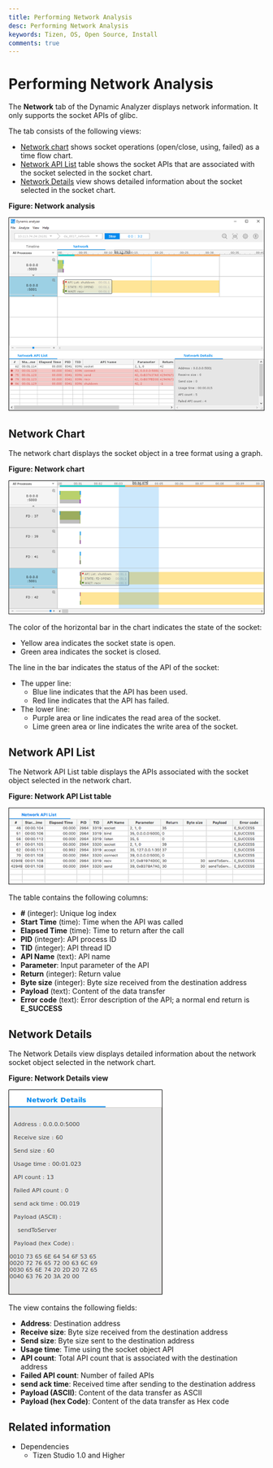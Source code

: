 ```yaml
---
title: Performing Network Analysis
desc: Performing Network Analysis
keywords: Tizen, OS, Open Source, Install 
comments: true
---
```

# Performing Network Analysis

The **Network** tab of the Dynamic Analyzer displays network information. It only supports the socket APIs of glibc.

The tab consists of the following views:

- [Network chart](#chart) shows socket operations (open/close, using, failed) as a time flow chart.
- [Network API List](#api_list) table shows the socket APIs that are associated with the socket selected in the socket chart.
- [Network Details](#details) view shows detailed information about the socket selected in the socket chart.

**Figure: Network analysis**

![Network analysis](./media/da_network_analysis.png)

<a name="chart"></a>
## Network Chart

The network chart displays the socket object in a tree format using a graph.

**Figure: Network chart**

![Network chart](./media/da_network_chart.png)

The color of the horizontal bar in the chart indicates the state of the socket:

- Yellow area indicates the socket state is open.
- Green area indicates the socket is closed.

The line in the bar indicates the status of the API of the socket:

- The upper line:
  - Blue line indicates that the API has been used.
  - Red line indicates that the API has failed.
- The lower line:
  - Purple area or line indicates the read area of the socket.
  - Lime green area or line indicates the write area of the socket.

<a name="api_list"></a>
## Network API List

The Network API List table displays the APIs associated with the socket object selected in the network chart.

**Figure: Network API List table**

![Network API List table](./media/da_network_apilist.png)

The table contains the following columns:

- **#** (integer): Unique log index
- **Start Time** (time): Time when the API was called
- **Elapsed Time** (time): Time to return after the call
- **PID** (integer): API process ID
- **TID** (integer): API thread ID
- **API Name** (text): API name
- **Parameter**: Input parameter of the API
- **Return** (integer): Return value
- **Byte size** (integer): Byte size received from the destination address
- **Payload** (text): Content of the data transfer
- **Error code** (text): Error description of the API; a normal end return is **E_SUCCESS**

<a name="details"></a>
## Network Details

The Network Details view displays detailed information about the network socket object selected in the network chart.

**Figure: Network Details view**

![Network Details view](./media/da_network_details.png)

The view contains the following fields:

- **Address**: Destination address
- **Receive size**: Byte size received from the destination address
- **Send size**: Byte size sent to the destination address
- **Usage time**: Time using the socket object API
- **API count**: Total API count that is associated with the destination address
- **Failed API count**: Number of failed APIs
- **send ack time**: Received time after sending to the destination address
- **Payload (ASCII)**: Content of the data transfer as ASCII
- **Payload (hex Code)**: Content of the data transfer as Hex code

## Related information
* Dependencies
  - Tizen Studio 1.0 and Higher
